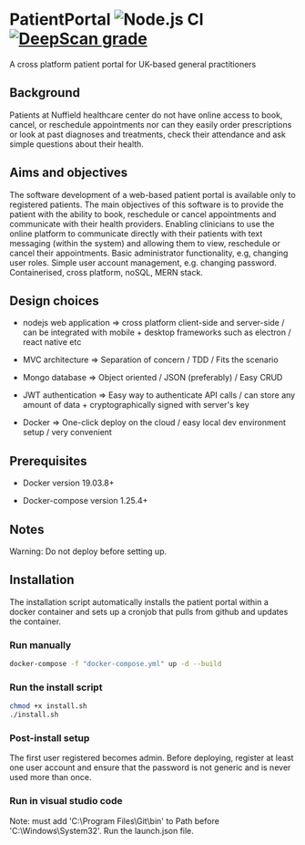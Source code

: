 # PatientPortal ![Node.js CI](https://github.com/ricksterhd123/PatientPortal/workflows/Node.js%20CI/badge.svg) [![DeepScan grade](https://deepscan.io/api/teams/9227/projects/11524/branches/172550/badge/grade.svg?token=a1fa0980263b30233c0ddf1e9c3ed778290db2ee)](https://deepscan.io/dashboard#view=project&tid=9227&pid=11524&bid=172550)

A cross platform patient portal for UK-based general practitioners

## Background

Patients at Nuffield healthcare center do not have online access to book, cancel, or reschedule appointments nor can they easily order prescriptions or look at past diagnoses and treatments, check their attendance and ask simple questions about their health.

## Aims and objectives

The software development of a web-based patient portal is available only to registered patients. The main objectives of this software is to provide the patient with the ability to book, reschedule or cancel appointments and communicate with their health providers. Enabling clinicians to use the online platform to communicate directly with their patients with text messaging (within the system) and allowing them to view, reschedule or cancel their appointments. Basic administrator functionality, e.g, changing user roles. Simple user account management, e.g. changing password. Containerised, cross platform, noSQL, MERN stack. 

## Design choices

- nodejs web application => cross platform client-side and server-side / can be integrated with mobile + desktop frameworks such as electron / react native etc

- MVC architecture       => Separation of concern / TDD / Fits the scenario

- Mongo database         => Object oriented / JSON (preferably) / Easy CRUD

- JWT authentication     => Easy way to authenticate API calls / can store any amount of data + cryptographically signed with server's key

- Docker       => One-click deploy on the cloud / easy local dev environment setup / very convenient

## Prerequisites

- Docker version 19.03.8+

- Docker-compose version 1.25.4+

## Notes

Warning: Do not deploy before setting up.

## Installation

The installation script automatically installs the patient portal within a docker container and sets up a cronjob that pulls from github and updates the container.

### Run manually

```bash
docker-compose -f "docker-compose.yml" up -d --build
```

### Run the install script

```bash
chmod +x install.sh
./install.sh
```

### Post-install setup

The first user registered becomes admin. Before deploying, register at least one user account and ensure that the password is not generic and is never used more than once.

### Run in visual studio code

Note: must add 'C:\Program Files\Git\bin' to Path before 'C:\Windows\System32'.
Run the launch.json file.

